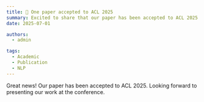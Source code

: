 ```yaml
---
title: 🎉 One paper accepted to ACL 2025
summary: Excited to share that our paper has been accepted to ACL 2025!
date: 2025-07-01

authors:
  - admin

tags:
  - Academic
  - Publication
  - NLP
---
```


Great news! Our paper has been accepted to ACL 2025. Looking forward to presenting our work at the conference.